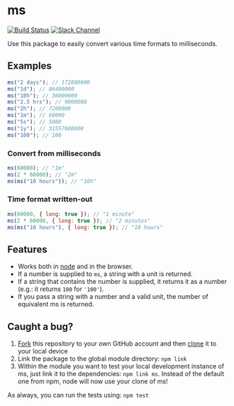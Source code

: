 # ms

[![Build Status](https://travis-ci.org/zeit/ms.svg?branch=master)](https://travis-ci.org/zeit/ms)
[![Slack Channel](http://zeit-slackin.now.sh/badge.svg)](https://zeit.chat/)

Use this package to easily convert various time formats to milliseconds.

## Examples

```js
ms("2 days"); // 172800000
ms("1d"); // 86400000
ms("10h"); // 36000000
ms("2.5 hrs"); // 9000000
ms("2h"); // 7200000
ms("1m"); // 60000
ms("5s"); // 5000
ms("1y"); // 31557600000
ms("100"); // 100
```

### Convert from milliseconds

```js
ms(60000); // "1m"
ms(2 * 60000); // "2m"
ms(ms("10 hours")); // "10h"
```

### Time format written-out

```js
ms(60000, { long: true }); // "1 minute"
ms(2 * 60000, { long: true }); // "2 minutes"
ms(ms("10 hours"), { long: true }); // "10 hours"
```

## Features

- Works both in [node](https://nodejs.org) and in the browser.
- If a number is supplied to `ms`, a string with a unit is returned.
- If a string that contains the number is supplied, it returns it as a number
  (e.g.: it returns `100` for `'100'`).
- If you pass a string with a number and a valid unit, the number of equivalent
  ms is returned.

## Caught a bug?

1. [Fork](https://help.github.com/articles/fork-a-repo/) this repository to your
   own GitHub account and then
   [clone](https://help.github.com/articles/cloning-a-repository/) it to your
   local device
2. Link the package to the global module directory: `npm link`
3. Within the module you want to test your local development instance of ms,
   just link it to the dependencies: `npm link ms`. Instead of the default one
   from npm, node will now use your clone of ms!

As always, you can run the tests using: `npm test`
